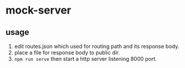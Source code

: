 # mock-server

## usage

1. edit routes.json which used for routing path and its response body.
1. place a file for response body to public dir.
1. `npm run serve` then start a http server listening 8000 port.

